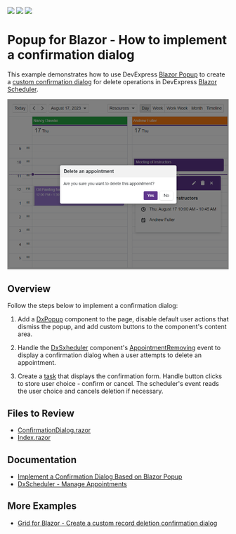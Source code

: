 <!-- default badges list -->
![](https://img.shields.io/endpoint?url=https://codecentral.devexpress.com/api/v1/VersionRange/676986933/23.1.4%2B)
[![](https://img.shields.io/badge/Open_in_DevExpress_Support_Center-FF7200?style=flat-square&logo=DevExpress&logoColor=white)](https://supportcenter.devexpress.com/ticket/details/T1183417)
[![](https://img.shields.io/badge/📖_How_to_use_DevExpress_Examples-e9f6fc?style=flat-square)](https://docs.devexpress.com/GeneralInformation/403183)
<!-- default badges end -->
# Popup for Blazor - How to implement a confirmation dialog

This example demonstrates how to use DevExpress [Blazor Popup](https://docs.devexpress.com/Blazor/404363/components/dialogs-and-windows#popup) to create a [custom confirmation dialog](https://docs.devexpress.com/Blazor/404497/components/dialogs-and-windows/popup-based-confirmation-dialog) for delete operations in DevExpress [Blazor Scheduler](https://docs.devexpress.com/Blazor/401179/components/scheduler).

![DxPopup - Confirmation dialog](ConfirmationDialog.png)

## Overview

Follow the steps below to implement a confirmation dialog:

1. Add a [DxPopup](https://docs.devexpress.com/Blazor/DevExpress.Blazor.DxPopup) component to the page, disable default user actions that dismiss the popup, and add custom buttons to the component's content area.

2. Handle the [DxSxheduler](https://docs.devexpress.com/Blazor/DevExpress.Blazor.DxScheduler) component's [AppointmentRemoving](https://docs.devexpress.com/Blazor/DevExpress.Blazor.DxScheduler.AppointmentRemoving) event to display a confirmation dialog when a user attempts to delete an appointment.

3. Create a [task](https://learn.microsoft.com/en-us/dotnet/api/system.threading.tasks.taskcompletionsource-1?view=net-7.0) that displays the confirmation form. Handle button clicks to store user choice - confirm or cancel. The scheduler's event reads the user choice and cancels deletion if necessary. 

## Files to Review

- [ConfirmationDialog.razor](CS/Pages/ConfirmationDialog.razor)
- [Index.razor](CS/Pages/Index.razor)

## Documentation

- [Implement a Confirmation Dialog Based on Blazor Popup](https://docs.devexpress.com/Blazor/404363/components/dialogs-and-windows/popup-based-confirmation-dialog)
- [DxScheduler - Manage Appointments](https://docs.devexpress.com/Blazor/404770/components/scheduler/appointments#manage-appointments)

## More Examples

- [Grid for Blazor - Create a custom record deletion confirmation dialog](https://github.com/DevExpress-Examples/blazor-dxgrid-show-custom-confirmation-dialog)
